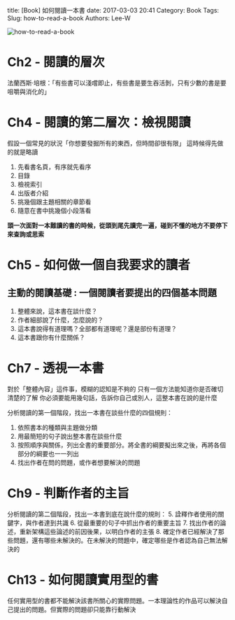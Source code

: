 title: [Book] 如何閱讀一本書
date: 2017-03-03 20:41
Category: Book
Tags: 
Slug: how-to-read-a-book
Authors: Lee-W


![how-to-read-a-book](http://i.imgur.com/D1Obrmfm.jpg)

<!--more-->

# Ch2 - 閱讀的層次
法蘭西斯·培根：「有些書可以淺嚐即止，有些書是要生吞活剝，只有少數的書是要咀嚼與消化的」

# Ch4 - 閱讀的第二層次：檢視閱讀
假設一個常見的狀況「你想要發掘所有的東西，但時間卻很有限」
這時候得先做的就是略讀
1. 先看書名頁，有序就先看序
2. 目錄
3. 檢視索引
4. 出版者介紹
5. 挑幾個跟主題相關的章節看
6. 隨意在書中挑幾個小段落看

**頭一次面對一本難讀的書的時候，從頭到尾先讀完一遍，碰到不懂的地方不要停下來查詢或思索**


# Ch5 - 如何做一個自我要求的讀者
## 主動的閱讀基礎 : 一個閱讀者要提出的四個基本問題
1. 整體來說，這本書在談什麼？
2. 作者細部說了什麼，怎麼說的？
3. 這本書說得有道理嗎？全部都有道理呢？還是部份有道理？
4. 這本書跟你有什麼關係？

# Ch7 - 透視一本書
對於「整體內容」這件事，模糊的認知是不夠的
只有一個方法能知道你是否確切清楚的了解
你必須要能用幾句話，告訴你自己或別人，這整本書在說的是什麼


分析閱讀的第一個階段，找出一本書在談些什麼的四個規則：
1. 依照書本的種類與主題做分類
2. 用最簡短的句子說出整本書在談些什麼
3. 按照順序與關係，列出全書的重要部分。將全書的綱要擬出來之後，再將各個部分的綱要也一一列出
4. 找出作者在問的問題，或作者想要解決的問題

# Ch9 - 判斷作者的主旨
分析閱讀的第二個階段，找出一本書到底在說什麼的規則：
5. 詮釋作者使用的關鍵字，與作者達到共識
6. 從最重要的句子中抓出作者的重要主旨
7. 找出作者的論述，重新架構這些論述的前因後果，以明白作者的主張
8. 確定作者已經解決了那些問題，還有哪些未解決的。在未解決的問題中，確定哪些是作者認為自己無法解決的

# Ch13 - 如何閱讀實用型的書
任何實用型的書都不能解決該書所關心的實際問題。一本理論性的作品可以解決自己提出的問題。但實際的問題卻只能靠行動解決